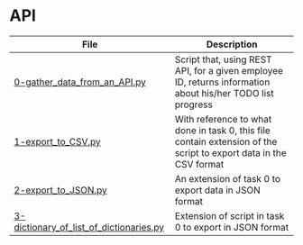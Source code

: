 # API
File | Description
---- | -----------
[0-gather_data_from_an_API.py](./0-gather_data_from_an_API.py) | Script that, using REST API, for a given employee ID, returns information about his/her TODO list progress
[1-export_to_CSV.py](./1-export_to_CSV.py) | With reference to what done in task 0, this file contain extension of the script to export data in the CSV format
[2-export_to_JSON.py](./2-export_to_JSON.py) | An extension of task 0 to export data in JSON format
[3-dictionary_of_list_of_dictionaries.py](./3-dictionary_of_list_og_dictionaries.py) |Extension of script in task 0 to export in JSON format

